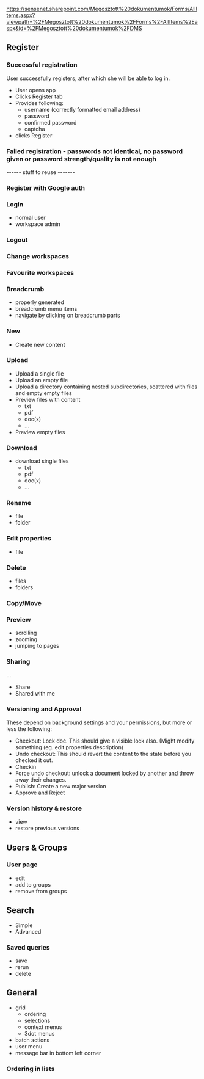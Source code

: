 https://sensenet.sharepoint.com/Megosztott%20dokumentumok/Forms/AllItems.aspx?viewpath=%2FMegosztott%20dokumentumok%2FForms%2FAllItems%2Easpx&id=%2FMegosztott%20dokumentumok%2FDMS



## Register 

### Successful registration

User successfully registers, after which she will be able to log in.

* User opens app
* Clicks Register tab
* Provides following:
  * username (correctly formatted email address)
  * password 
  * confirmed password
  * captcha
* clicks Register

### Failed registration - passwords not identical, no password given or password strength/quality is not enough




------ stuff to reuse -------

### Register with Google auth 


### Login

* normal user
* workspace admin

### Logout




### Change workspaces

### Favourite workspaces

### Breadcrumb

* properly generated
* breadcrumb menu items
* navigate by clicking on breadcrumb parts

### New

* Create new content

### Upload

* Upload a single file
* Upload an empty file
* Upload a directory containing nested subdirectories, scattered with files and empty empty files
* Preview files with content
  * txt
  *  pdf
  * doc(x)
  * ...
* Preview empty files

### Download

* download single files
  * txt
  * pdf
  * doc(x)
  * ...

### Rename

* file
* folder

### Edit properties

* file

### Delete

* files
* folders

### Copy/Move

### Preview

* scrolling
* zooming
* jumping to pages

### Sharing

...

* Share
* Shared with me

### Versioning and Approval

These depend on background settings and your permissions, but more or less the following:
* Checkout: Lock doc. This should give a visible lock also. (Might modify something (eg. edit properties description)
* Undo checkout: This should revert the content to the state before you checked it out.
* Checkin
* Force undo checkout: unlock a document locked by another and throw away their changes.
* Publish: Create a new major version
* Approve and Reject

### Version history & restore

* view
* restore previous versions


## Users & Groups

### User page

* edit
* add to groups
* remove from groups


## Search

* Simple
* Advanced

### Saved queries

* save
* rerun
* delete

## General

* grid
  * ordering
  * selections
  * context menus
  * 3dot menus
* batch actions
* user menu
* message bar in bottom left corner

### Ordering in lists

